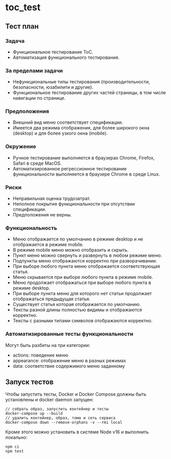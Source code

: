# toc_test

## Тест план

### Задача
- Функциональное тестирование ТоС.
- Автоматизация функционального тестирования.
### За пределами задачи
- Нефункциональные типы тестирования (производительности, безопасности, юзабилити и другие).
- Функциональное тестирование других частей страницы, в том числе навигации по странице.
### Предположения
- Внешний вид меню соответствует спецификации.
- Имеется два режима отображения, для более широкого окна (desktop) и для более узкого окна (mobile).
### Окружение
- Ручное тестирование выполняется в браузерах Chrome, Firefox, Safari в среде MacOS.
- Автоматизированное регрессионное тестирование функциональности выполняется в браузере Chrome в среде Linux.
### Риски
- Неправильная оценка трудозатрат.
- Неполное покрытие функциональности при отсутствии спецификации.
- Предположения не верны.
### Функциональность
- Меню отображается по умолчанию в режиме desktop и не отображается в режиме mobile.
- В режиме mobile меню можно отобразить и скрыть.
- Пункт меню можно свернуть и развернуть в любом режиме меню.
- Подпункты меню отображаются корректно при разворачивании.
- При выборе любого пункта меню отображается соответствующая статья.
- Меню скрывается при выборе любого пункта в режиме mobile.
- Меню продолжает отображаться при выборе любого пункта в режиме desktop.
- При выборе пункта меню для которого нет статьи продолжает отображаться предыдущая статья.
- Существует статья которая отображается по умолчанию.
- Тексты разной длины полностью видимы и отображаются корректно.
- Тексты с разными типами символов отображаются корректно.
### Автоматизированные тесты функциональности
Могут быть разбиты на три категории:
- actions: поведение меню
- appearance: отображение меню в разных режимах
- data: соответствие содержимого меню заданному

## Запуск тестов

Чтобы запустить тесты, Docker и Docker Compose должны быть установлены и docker daemon запущен:
```
// собрать образ, запустить контейнер и тесты
docker-compose up --build
// удалить контейнер, образ, тома и сеть сервиса
docker-compose down --remove-orphans -v --rmi local
```

Кроме этого можно установить в системе Node v16 и выполнить локально:

```
npm ci
npm test
```